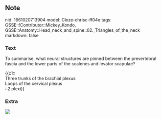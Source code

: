 ## Note
nid: 1661020713904
model: Cloze-chrisc-ff04e
tags: GSSE::!Contributor::Mickey_Kondo, GSSE::Anatomy::Head_neck_and_spine::02._Triangles_of_the_neck
markdown: false

### Text
To summarise, what neural structures are pinned between the
prevertebral fascia and the lower parts of the scalenes and levator
scapulae?
<div>
  {{c1::
  <div>
    Three trunks of the brachial plexus
  </div>
  <div>
    Loops of the cervical plexus
  </div>::2 plexi}}
</div>

### Extra
<img src="070417_0818_PosteriorTr4.jpg">

